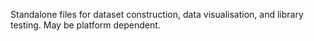 Standalone files for dataset construction, data visualisation, and library testing. May be platform dependent.